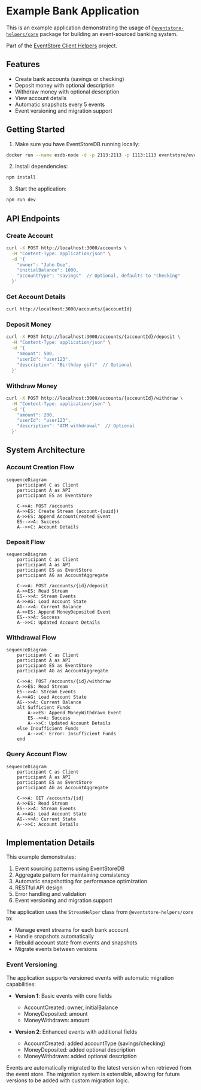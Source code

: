 # Example Bank Application

This is an example application demonstrating the usage of [`@eventstore-helpers/core`](../eventstore-helpers/README.md) package for building an event-sourced banking system.

Part of the [EventStore Client Helpers](../../README.md) project.

## Features

- Create bank accounts (savings or checking)
- Deposit money with optional description
- Withdraw money with optional description
- View account details
- Automatic snapshots every 5 events
- Event versioning and migration support

## Getting Started

1. Make sure you have EventStoreDB running locally:
```bash
docker run --name esdb-node -d -p 2113:2113 -p 1113:1113 eventstore/eventstore:latest --insecure --run-projections=All
```

2. Install dependencies:
```bash
npm install
```

3. Start the application:
```bash
npm run dev
```

## API Endpoints

### Create Account
```bash
curl -X POST http://localhost:3000/accounts \
  -H "Content-Type: application/json" \
  -d '{
    "owner": "John Doe",
    "initialBalance": 1000,
    "accountType": "savings"  // Optional, defaults to "checking"
  }'
```

### Get Account Details
```bash
curl http://localhost:3000/accounts/{accountId}
```

### Deposit Money
```bash
curl -X POST http://localhost:3000/accounts/{accountId}/deposit \
  -H "Content-Type: application/json" \
  -d '{
    "amount": 500,
    "userId": "user123",
    "description": "Birthday gift"  // Optional
  }'
```

### Withdraw Money
```bash
curl -X POST http://localhost:3000/accounts/{accountId}/withdraw \
  -H "Content-Type: application/json" \
  -d '{
    "amount": 200,
    "userId": "user123",
    "description": "ATM withdrawal"  // Optional
  }'
```

## System Architecture

### Account Creation Flow
```mermaid
sequenceDiagram
    participant C as Client
    participant A as API
    participant ES as EventStore
    
    C->>A: POST /accounts
    A->>ES: Create Stream (account-{uuid})
    A->>ES: Append AccountCreated Event
    ES-->>A: Success
    A-->>C: Account Details
```

### Deposit Flow
```mermaid
sequenceDiagram
    participant C as Client
    participant A as API
    participant ES as EventStore
    participant AG as AccountAggregate
    
    C->>A: POST /accounts/{id}/deposit
    A->>ES: Read Stream
    ES-->>A: Stream Events
    A->>AG: Load Account State
    AG-->>A: Current Balance
    A->>ES: Append MoneyDeposited Event
    ES-->>A: Success
    A-->>C: Updated Account Details
```

### Withdrawal Flow
```mermaid
sequenceDiagram
    participant C as Client
    participant A as API
    participant ES as EventStore
    participant AG as AccountAggregate
    
    C->>A: POST /accounts/{id}/withdraw
    A->>ES: Read Stream
    ES-->>A: Stream Events
    A->>AG: Load Account State
    AG-->>A: Current Balance
    alt Sufficient Funds
        A->>ES: Append MoneyWithdrawn Event
        ES-->>A: Success
        A-->>C: Updated Account Details
    else Insufficient Funds
        A-->>C: Error: Insufficient Funds
    end
```

### Query Account Flow
```mermaid
sequenceDiagram
    participant C as Client
    participant A as API
    participant ES as EventStore
    participant AG as AccountAggregate
    
    C->>A: GET /accounts/{id}
    A->>ES: Read Stream
    ES-->>A: Stream Events
    A->>AG: Load Account State
    AG-->>A: Current State
    A-->>C: Account Details
```

## Implementation Details

This example demonstrates:
1. Event sourcing patterns using EventStoreDB
2. Aggregate pattern for maintaining consistency
3. Automatic snapshotting for performance optimization
4. RESTful API design
5. Error handling and validation
6. Event versioning and migration support

The application uses the `StreamHelper` class from `@eventstore-helpers/core` to:
- Manage event streams for each bank account
- Handle snapshots automatically
- Rebuild account state from events and snapshots
- Migrate events between versions

### Event Versioning

The application supports versioned events with automatic migration capabilities:

- **Version 1**: Basic events with core fields
  - AccountCreated: owner, initialBalance
  - MoneyDeposited: amount
  - MoneyWithdrawn: amount

- **Version 2**: Enhanced events with additional fields
  - AccountCreated: added accountType (savings/checking)
  - MoneyDeposited: added optional description
  - MoneyWithdrawn: added optional description

Events are automatically migrated to the latest version when retrieved from the event store. The migration system is extensible, allowing for future versions to be added with custom migration logic.
